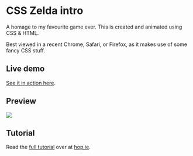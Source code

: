 # CSS Zelda intro

A homage to my favourite game ever. This is created and animated using CSS & HTML.

Best viewed in a recent Chrome, Safari, or Firefox, as it makes use of some fancy CSS stuff.

## Live demo

[See it in action here](http://hop.ie/zelda).

## Preview

<img src="http://hop.ie/images/posts/zelda.png" />

## Tutorial

Read the [full tutorial](http://hop.ie/blog/zelda) over at [hop.ie](http://hop.ie).